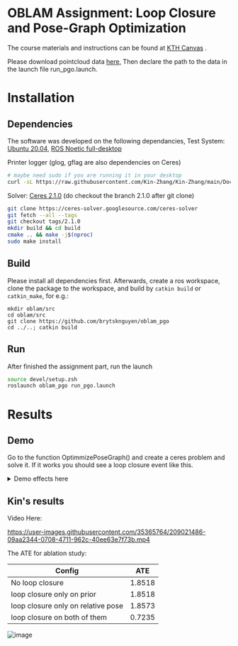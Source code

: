 # OBLAM Assignment: Loop Closure and Pose-Graph Optimization
<!-- via Continuous-time Optimization -->

The course materials and instructions can be found at [KTH Canvas](https://canvas.kth.se/courses/40649) .

Please download pointcloud data [here](https://kth-my.sharepoint.com/:f:/g/personal/tmng_ug_kth_se/ErWpfrnkfQZJvrNUnw3Y-dEB0ljN-xF-FvTl8AztgkSx6A?e=ycLF8y), Then declare the path to the data in the launch file run_pgo.launch.

# Installation

## Dependencies

The software was developed on the following dependancies, Test System: [Ubuntu 20.04](https://releases.ubuntu.com/20.04/), [ROS Noetic full-desktop](http://wiki.ros.org/noetic/Installation)

Printer logger (glog, gflag are also dependencies on Ceres)

```bash
# maybe need sudo if you are running it in your desktop
curl -sL https://raw.githubusercontent.com/Kin-Zhang/Kin-Zhang/main/Dockerfiles/installGlog_ownenv.sh | bash
```

Solver: [Ceres 2.1.0](http://ceres-solver.org/installation.html) (do checkout the branch 2.1.0 after git clone)

```bash
git clone https://ceres-solver.googlesource.com/ceres-solver
git fetch --all --tags
git checkout tags/2.1.0
mkdir build && cd build
cmake .. && make -j$(nproc)
sudo make install
```

## Build
Please install all dependencies first. Afterwards, create a ros workspace, clone the package to the workspace, and build by `catkin build` or `catkin_make`, for e.g.:

```
mkdir oblam/src
cd oblam/src
git clone https://github.com/brytsknguyen/oblam_pgo
cd ../..; catkin build
```
## Run

After finished the assignment part, run the launch

```bash
source devel/setup.zsh
roslaunch oblam_pgo run_pgo.launch
```



# Results
## Demo

Go to the function OptimmizePoseGraph() and create a ceres problem and solve it. If it works you should see a loop closure event like this.
<details>
  <summary>Demo effects here</summary>

<p align="center">
    <img src="docs/loop2.gif" alt="mcd ntu daytime 04" width="49%"/>
    <img src="docs/loop1.gif" alt="mcd ntu daytime 01" width="49%"/>
</p>
</details>

## Kin's results

Video Here:

https://user-images.githubusercontent.com/35365764/209021486-09aa2344-0708-4711-962c-40ee63e7f73b.mp4

The ATE for ablation study:

| Config                             | ATE    |
| ---------------------------------- | ------ |
| No loop closure                    | 1.8518 |
| loop closure only on prior         | 1.8518 |
| loop closure only on relative pose | 1.8573 |
| loop closure on both of them       | 0.7235 |

![image](https://user-images.githubusercontent.com/35365764/209019932-27f9facb-2363-4bb0-bdc2-3bb38ddd1ffd.png)

